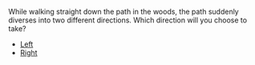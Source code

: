 While walking straight down the path in the woods, the path suddenly diverses into two different directions. Which direction will you choose to take?
* [Left](burn.md)
* [Right](saved.md)
